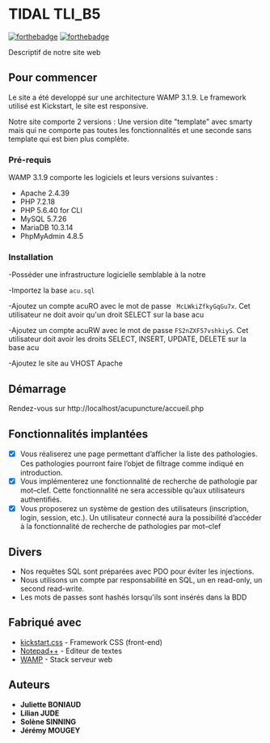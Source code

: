 # TIDAL TLI_B5

[![forthebadge](http://forthebadge.com/images/badges/built-with-love.svg)](http://forthebadge.com)  [![forthebadge](http://forthebadge.com/images/badges/powered-by-electricity.svg)](http://forthebadge.com)

Descriptif de notre site web

## Pour commencer

Le site a été developpé sur une architecture WAMP 3.1.9. Le framework utilisé est Kickstart, le site est responsive.  

Notre site comporte 2 versions : Une version dite "template" avec smarty mais qui ne comporte pas toutes les fonctionnalités et une seconde sans template qui est bien plus complète.

### Pré-requis

WAMP 3.1.9 comporte les logiciels et leurs versions suivantes : 

- Apache 2.4.39
- PHP 7.2.18
- PHP 5.6.40 for CLI
- MySQL 5.7.26
- MariaDB 10.3.14
- PhpMyAdmin 4.8.5

### Installation

-Posséder une infrastructure logicielle semblable à la notre

-Importez la base ``acu.sql`` 

-Ajoutez un compte acuRO avec le mot de passe `` McLWkiZfkyGqGu7x``.
Cet utilisateur ne doit avoir qu'un droit SELECT sur la base acu

-Ajoutez un compte acuRW avec le mot de passe ``FS2nZXF57vshkiyS``.
Cet utilisateur doit avoir les droits SELECT, INSERT, UPDATE, DELETE sur la base acu

-Ajoutez le site au VHOST Apache

## Démarrage

Rendez-vous sur http://localhost/acupuncture/accueil.php

## Fonctionnalités implantées

- [x] Vous réaliserez une page permettant d’aﬃcher la liste des pathologies. Ces pathologies pourront faire l’objet de ﬁltrage comme indiqué en introduction. 
- [x] Vous implémenterez une fonctionnalité de recherche de pathologie par mot–clef. Cette fonctionnalité ne sera accessible qu’aux utilisateurs authentiﬁés.
- [x] Vous proposerez un système de gestion des utilisateurs (inscription, login, session, etc.). Un utilisateur connecté aura la possibilité d’accéder à la fonctionnalité de recherche de pathologies par mot–clef

## Divers

- Nos requêtes SQL sont préparées avec PDO pour éviter les injections. 
- Nous utilisons un compte par responsabilité en SQL, un en read-only, un second read-write.
- Les mots de passes sont hashés lorsqu'ils sont insérés dans la BDD

## Fabriqué avec

* [kickstart.css](http://getkickstart.com/) - Framework CSS (front-end)
* [Notepad++](https://notepad-plus-plus.org/) - Editeur de textes
* [WAMP](http://www.wampserver.com/) - Stack serveur web

## Auteurs

* **Juliette BONIAUD**
* **Lilian JUDE**
* **Solène SINNING**
* **Jérémy MOUGEY**
